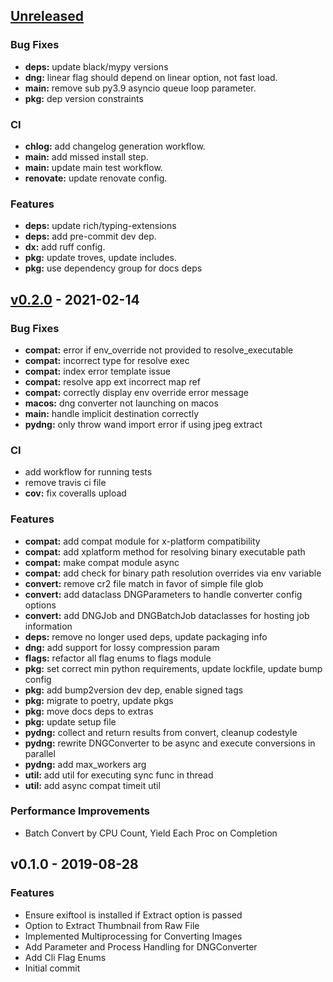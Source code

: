 <a name="unreleased"></a>
## [Unreleased]

### Bug Fixes
- **deps:** update black/mypy versions
- **dng:** linear flag should depend on linear option, not fast load.
- **main:** remove sub py3.9 asyncio queue loop parameter.
- **pkg:** dep version constraints

### CI
- **chlog:** add changelog generation workflow.
- **main:** add missed install step.
- **main:** update main test workflow.
- **renovate:** update renovate config.

### Features
- **deps:** update rich/typing-extensions
- **deps:** add pre-commit dev dep.
- **dx:** add ruff config.
- **pkg:** update troves, update includes.
- **pkg:** use dependency group for docs deps


<a name="v0.2.0"></a>
## [v0.2.0] - 2021-02-14
### Bug Fixes
- **compat:** error if env_override not provided to resolve_executable
- **compat:** incorrect type for resolve exec
- **compat:** index error template issue
- **compat:** resolve app ext incorrect map ref
- **compat:** correctly display env override error message
- **macos:** dng converter not launching on macos
- **main:** handle implicit destination correctly
- **pydng:** only throw wand import error if using jpeg extract

### CI
- add workflow for running tests
- remove travis ci file
- **cov:** fix coveralls upload

### Features
- **compat:** add compat module for x-platform compatibility
- **compat:** add xplatform method for resolving binary executable path
- **compat:** make compat module async
- **compat:** add check for binary path resolution overrides via env variable
- **convert:** remove cr2 file match in favor of simple file glob
- **convert:** add dataclass DNGParameters to handle converter config options
- **convert:** add DNGJob and DNGBatchJob dataclasses for hosting job information
- **deps:** remove no longer used deps, update packaging info
- **dng:** add support for lossy compression param
- **flags:** refactor all flag enums to flags module
- **pkg:** set correct min python requirements, update lockfile, update bump config
- **pkg:** add bump2version dev dep, enable signed tags
- **pkg:** migrate to poetry, update pkgs
- **pkg:** move docs deps to extras
- **pkg:** update setup file
- **pydng:** collect and return results from convert, cleanup codestyle
- **pydng:** rewrite DNGConverter to be async and execute conversions in parallel
- **pydng:** add max_workers arg
- **util:** add util for executing sync func in thread
- **util:** add async compat timeit util

### Performance Improvements
- Batch Convert by CPU Count, Yield Each Proc on Completion


<a name="v0.1.0"></a>
## v0.1.0 - 2019-08-28
### Features
- Ensure exiftool is installed if Extract option is passed
- Option to Extract Thumbnail from Raw File
- Implemented Multiprocessing for Converting Images
- Add Parameter and Process Handling for DNGConverter
- Add Cli Flag Enums
- Initial commit


[Unreleased]: https://github.com/BradenM/pydngconverter/compare/v0.2.0...HEAD
[v0.2.0]: https://github.com/BradenM/pydngconverter/compare/v0.1.0...v0.2.0
